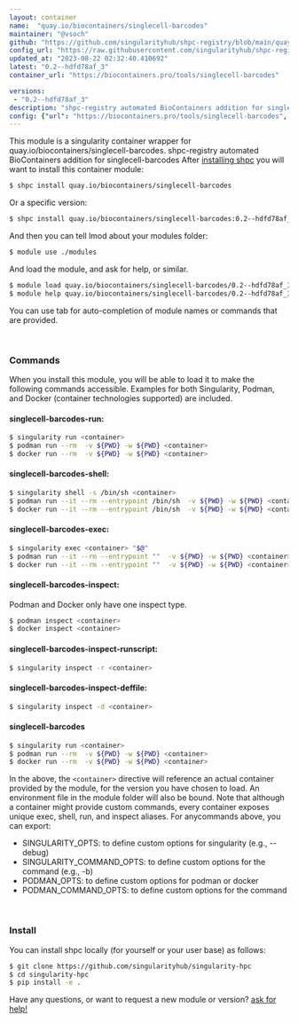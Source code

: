 ```yaml
---
layout: container
name:  "quay.io/biocontainers/singlecell-barcodes"
maintainer: "@vsoch"
github: "https://github.com/singularityhub/shpc-registry/blob/main/quay.io/biocontainers/singlecell-barcodes/container.yaml"
config_url: "https://raw.githubusercontent.com/singularityhub/shpc-registry/main/quay.io/biocontainers/singlecell-barcodes/container.yaml"
updated_at: "2023-08-22 02:32:40.410692"
latest: "0.2--hdfd78af_3"
container_url: "https://biocontainers.pro/tools/singlecell-barcodes"

versions:
 - "0.2--hdfd78af_3"
description: "shpc-registry automated BioContainers addition for singlecell-barcodes"
config: {"url": "https://biocontainers.pro/tools/singlecell-barcodes", "maintainer": "@vsoch", "description": "shpc-registry automated BioContainers addition for singlecell-barcodes", "latest": {"0.2--hdfd78af_3": "sha256:9d4c02a1269dde0d71797edf36af90ef02d9bd63587f1a5323274ac43c21ffd9"}, "tags": {"0.2--hdfd78af_3": "sha256:9d4c02a1269dde0d71797edf36af90ef02d9bd63587f1a5323274ac43c21ffd9"}, "docker": "quay.io/biocontainers/singlecell-barcodes"}
---
```


This module is a singularity container wrapper for quay.io/biocontainers/singlecell-barcodes.
shpc-registry automated BioContainers addition for singlecell-barcodes
After [installing shpc](#install) you will want to install this container module:


```bash
$ shpc install quay.io/biocontainers/singlecell-barcodes
```

Or a specific version:

```bash
$ shpc install quay.io/biocontainers/singlecell-barcodes:0.2--hdfd78af_3
```

And then you can tell lmod about your modules folder:

```bash
$ module use ./modules
```

And load the module, and ask for help, or similar.

```bash
$ module load quay.io/biocontainers/singlecell-barcodes/0.2--hdfd78af_3
$ module help quay.io/biocontainers/singlecell-barcodes/0.2--hdfd78af_3
```

You can use tab for auto-completion of module names or commands that are provided.

<br>

### Commands

When you install this module, you will be able to load it to make the following commands accessible.
Examples for both Singularity, Podman, and Docker (container technologies supported) are included.

#### singlecell-barcodes-run:

```bash
$ singularity run <container>
$ podman run --rm  -v ${PWD} -w ${PWD} <container>
$ docker run --rm  -v ${PWD} -w ${PWD} <container>
```

#### singlecell-barcodes-shell:

```bash
$ singularity shell -s /bin/sh <container>
$ podman run --it --rm --entrypoint /bin/sh  -v ${PWD} -w ${PWD} <container>
$ docker run --it --rm --entrypoint /bin/sh  -v ${PWD} -w ${PWD} <container>
```

#### singlecell-barcodes-exec:

```bash
$ singularity exec <container> "$@"
$ podman run --it --rm --entrypoint ""  -v ${PWD} -w ${PWD} <container> "$@"
$ docker run --it --rm --entrypoint ""  -v ${PWD} -w ${PWD} <container> "$@"
```

#### singlecell-barcodes-inspect:

Podman and Docker only have one inspect type.

```bash
$ podman inspect <container>
$ docker inspect <container>
```

#### singlecell-barcodes-inspect-runscript:

```bash
$ singularity inspect -r <container>
```

#### singlecell-barcodes-inspect-deffile:

```bash
$ singularity inspect -d <container>
```



#### singlecell-barcodes

```bash
$ singularity run <container>
$ podman run --rm  -v ${PWD} -w ${PWD} <container>
$ docker run --rm  -v ${PWD} -w ${PWD} <container>
```


In the above, the `<container>` directive will reference an actual container provided
by the module, for the version you have chosen to load. An environment file in the
module folder will also be bound. Note that although a container
might provide custom commands, every container exposes unique exec, shell, run, and
inspect aliases. For anycommands above, you can export:

 - SINGULARITY_OPTS: to define custom options for singularity (e.g., --debug)
 - SINGULARITY_COMMAND_OPTS: to define custom options for the command (e.g., -b)
 - PODMAN_OPTS: to define custom options for podman or docker
 - PODMAN_COMMAND_OPTS: to define custom options for the command

<br>

### Install

You can install shpc locally (for yourself or your user base) as follows:

```bash
$ git clone https://github.com/singularityhub/singularity-hpc
$ cd singularity-hpc
$ pip install -e .
```

Have any questions, or want to request a new module or version? [ask for help!](https://github.com/singularityhub/singularity-hpc/issues)